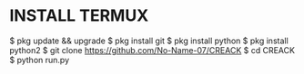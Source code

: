 # INSTALL TERMUX


$ pkg update && upgrade
$ pkg install git
$ pkg install python
$ pkg install python2
$ git clone https://github.com/No-Name-07/CREACK
$ cd CREACK
$ python run.py
